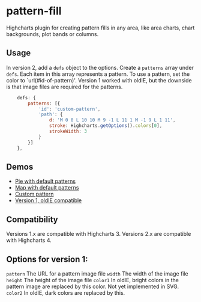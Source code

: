 pattern-fill
============

Highcharts plugin for creating pattern fills in any area, like area charts, chart backgrounds, plot bands or columns.

## Usage
In version 2, add a `defs` object to the options. Create a `patterns` array under `defs`. Each item in this array represents a pattern. To use a pattern, set the color to `url(#id-of-pattern)'. Version 1 worked with oldIE, but the downside is that image files are required for the patterns.

```js
    defs: {
        patterns: [{
            'id': 'custom-pattern',
            'path': {
                d: 'M 0 0 L 10 10 M 9 -1 L 11 1 M -1 9 L 1 11',
	            stroke: Highcharts.getOptions().colors[0],
    	        strokeWidth: 3
            }
        }]
    },
```

## Demos
* [Pie with default patterns](http://jsfiddle.net/highcharts/gqg618eb/)
* [Map with default patterns](http://jsfiddle.net/highcharts/3m1hjja6/)
* [Custom pattern](http://jsfiddle.net/highcharts/jzy1unsv/)
* [Version 1, oldIE compatible](http://jsfiddle.net/highcharts/ErU8H/)
 
## Compatibility
Versions 1.x are compatible with Highcharts 3. Versions 2.x are compatible with Highcharts 4.
 
## Options for version 1:
`pattern`
  The URL for a pattern image file
`width`
  The width of the image file
`height`
  The height of the image file
`color1`
  In oldIE, bright colors in the pattern image are replaced by this color. Not yet implemented in SVG.
`color2`
  In oldIE, dark colors are replaced by this. 
